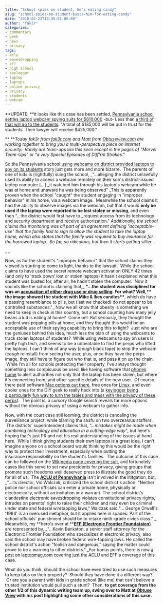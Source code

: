 ```yaml
---
title: "School spies on student, he's eating candy"
slug: "school-spies-on-student-busts-him-for-eating-candy"
date: "2010-02-23T13:35:51-06:00"
author: "fak3r"
categories:
- commentary
- geek
- news
- privacy
tags:
- aclu
- eavesdropping
- eff
- high school
- keylogger
- laptop
- laptops
- online privacy
- privacy
- students
- webcam
---
```




**UPDATE: **it looks like this case has been settled, ﻿[Pennsylvania school settles laptop webcam spying suits for $610,000](http://www.chicagotribune.com/news/chi-1011-laptop-ap-story,0,2746834.story) -but- ﻿Less than [a third of that will go to the students](http://www.skunkpost.com/news.sp?newsId=3361). "A total of $185,000 will be put in trust for the students. Their lawyer will receive $425,000."

** **_Today fak3r from _[_fak3r.com_](fak3r.com)_ and Matt from _[_Obtuseview.com_](Obtuseview.com)_ are working together to bring you a multi-perspective piece on internet security.  Rarely are team-ups like this seen except in the pages of "Marvel Team-Ups" or "a very Special Episodes of Diff'rnt Strokes."_

So the Pennsylvania school [using webcams on district provided laptops to spy on its students](http://www.cnn.com/2010/CRIME/02/19/laptop.suit/index.html) story just gets more and more bizarre.  The parents of one of kids is (rightfully) suing the school, _"...alleging the district unlawfully used its ability to access a webcam remotely on their son's district-issued laptop computer [...] _it watched him through his laptop's webcam while he was at home and unaware he was being observed" _This is apparently proven when the school "caught" the student engaging in "improper behavior" in his home, via a webcam image.  Meanwhile the school claims it had the ability to observe images via the webcam, but that it would **only be used if the laptop were reported to be lost stolen or missing**, and even then "...the district would first have to _request access from its technology and security department and receive authorization." _Additionally, the school claims this monitoring was all part of an agreement defining "acceptable-use" that the family had to sign to allow the student to take the laptop home, which also states that the family was required to buy insurance for the borrowed laptop.  So far, so ridiculous, but then it starts getting sillier...<!-- more -->_

_ _

Now, as for the student's﻿ "improper behavior" that the school claims they viewed is starting to come to light, thanks to the lawsuit.  While the school claims to have used the secret remote webcam activation ONLY 42 times (and only to 'track down' lost or stolen laptops) it hasn't explained what this student was busted for, after all, he hadn't stolen the computer.  Now it sounds like the school is claiming that,_ __"...the student was disciplined for was an [accusation of either drug use or drug selling](http://techdirt.com/articles/20100221/2118128243.shtml﻿). For what? Well,** the image showed the student with Mike & Ikes candies**__, which do have a passing resemblance to pills, but (last we checked) do not appear to be controlled substances."_ Now we all know that obesity is something we need to keep in check in this country, but a school counting how many jelly beans a kid is eating at home?  Come on!  But seriously, they thought the student was popping pills at home, and they thought this would be an acceptable use of their spying capability to bring this to light?  Just who are the geniuses behind this idea, much less the plan of using the webcams to track stolen laptops of students?  While using webcams to spy on users is pretty high tech, and seems to be a unbeatable to find the perps who lifted the laptops, I can't think of any way (*cough* black tape) to stop the webcam (*cough* reinstall) from seeing the user, plus, once they have the perps image, they still have to figure out who that is, and pass it on up the chain.  While I'm all for schools protecting their property, I've always thought something less compicuous be used, like having software that [phones home](http://www.securitykit.com/pc_phonehome.htm) to alert authorities not only that the laptop has been stolen, but where it's connecting from, and other specific details of the new user.  Of course there paid software [Mac options out there](http://www.orbicule.com/undercover/), free ones for [Linux](http://preyproject.com/), and even cooler ones for the DIY geek to really hack into (a [keylogger being a particularly fun way to turn the tables and mess with the privacy of these perps](http://www.newsweek.com/id/195408)).  The point is, a cursory Google search reveals far more options without the obvious privacy of using a webcam to gather info.



Now, with the court case still looming, the district is canceling the surveillance project, while blaming the snafu on two overzealous staffers.  The districts' superintendent claims that, _"...mistakes might be made when combining technology and education in a cutting-edge way"_, but here's hoping that's just PR and not his real understanding of the issues at hand here.  While I think giving students their own laptops is a great idea, I can't imagine anyone on a school board would thinking this would be the right way to protect their investment, especially when putting the insurance responsibility on the student's families.  The outcome of this case can be followed on the [Wikipedia page covering the suit](http://en.wikipedia.org/wiki/Blake_J._Robbins_v._Lower_Merion_School_District), and fortunately cases like this serve to set new precidents for privacy, giving groups that promote such freedoms well deserved press to illistrate the good they do for all of us.  The **[ACLU of Pennsylvania](http://www.aclupa.org/)** isn't involved in the lititgation, but, _"...its director, Vic Walczak, criticized the school district's action. "Neither police nor school officials can enter a private home, physically or electronically, without an invitation or a warrant. The school district's clandestine electronic eavesdropping violates constitutional privacy rights, intrudes on parents' right to raise their children and may even be criminal under state and federal wiretapping laws," Walczak said "... George Orwell's '1984' is an overused metaphor, but it applies here in spades. Part of the school officials' punishment should be to retake ninth-grade civics class." _ Meanwhile, my **hero's over at **[**EFF (Electronic Frontier Foundataion)**](http://eff.org) are represented by, _"...Kevin Bankston, a senior staff attorney for the Electronic Frontier Foundation who specializes in electronic privacy, also said the school may have broken federal wire-tapping laws. He called the school district's action "foolish and dangerous," saying the matter could prove to be a warning to other districts." _For bonus points, there is now [a post on laptopmag.com](http://blog.laptopmag.com/aclu-and-eff-speak-out-against-school-webcam-spying) covering just the ACLU and EFF's coverage of this case.

What do you think, should the school have even tried to use such measures to keep tabs on their property?  Should they have done it a different way?  Or are you a parent with kids in grade school (like me) that can't believe a trusted institution would pull such a stunt?  Then, **to get coverage from the other 1/2 of this dynamic writing team up, swing over to Matt at **[**Obtuse View**](http://obtuseview.com/2010/02/23/pa-school-spying-editoral-team-up-with-fak3r-from-fak3r-com/)** with his post highlighting some other considerations of this case.**
